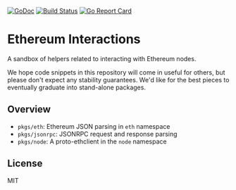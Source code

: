 [![GoDoc](https://godoc.org/github.com/INFURA/ethereum-interaction?status.svg)](http://godoc.org/github.com/INFURA/ethereum-interaction)
[![Build Status](https://travis-ci.org/INFURA/ethereum-interaction.svg?branch=master)](https://travis-ci.org/INFURA/ethereum-interaction)
[![Go Report Card](https://goreportcard.com/badge/github.com/INFURA/ethereum-interaction)](https://goreportcard.com/report/github.com/INFURA/ethereum-interaction)

# Ethereum Interactions

A sandbox of helpers related to interacting with Ethereum nodes.

We hope code snippets in this repository will come in useful for others, but
please don't expect any stability guarantees. We'd like for the best pieces to
eventually graduate into stand-alone packages.


## Overview

- `pkgs/eth`: Ethereum JSON parsing in `eth` namespace
- `pkgs/jsonrpc`: JSONRPC request and response parsing
- `pkgs/node`: A proto-ethclient in the `node` namespace


## License

MIT
